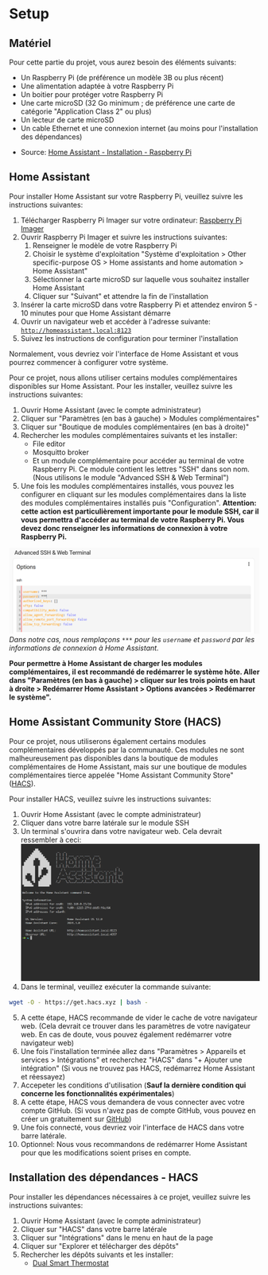 # Setup


## Matériel

Pour cette partie du projet, vous aurez besoin des éléments suivants:
- Un Raspberry Pi (de préférence un modèle 3B ou plus récent)
- Une alimentation adaptée à votre Raspberry Pi
- Un boitier pour protéger votre Raspberry Pi
- Une carte microSD (32 Go minimum ; de préférence une carte de catégorie "Application Class 2" ou plus)
- Un lecteur de carte microSD
- Un cable Ethernet et une connexion internet (au moins pour l'installation des dépendances)

* Source: [Home Assistant - Installation - Raspberry Pi](https://www.home-assistant.io/installation/raspberrypi/)

## Home Assistant

Pour installer Home Assistant sur votre Raspberry Pi, veuillez suivre les instructions suivantes:
1. Télécharger Raspberry Pi Imager sur votre ordinateur: [Raspberry Pi Imager](https://www.raspberrypi.com/software/)
2. Ouvrir Raspberry Pi Imager et suivre les instructions suivantes:
   1. Renseigner le modèle de votre Raspberry Pi
   2. Choisir le système d'exploitation "Système d'exploitation > Other specific-purpose OS > Home assistants and home automation > Home Assistant"
   3. Sélectionner la carte microSD sur laquelle vous souhaitez installer Home Assistant
   4. Cliquer sur "Suivant" et attendre la fin de l'installation
3. Insérer la carte microSD dans votre Raspberry Pi et attendez environ 5 - 10 minutes pour que Home Assistant démarre
4. Ouvrir un navigateur web et accéder à l'adresse suivante: [`http://homeassistant.local:8123`](http://homeassistant.local:8123)
5. Suivez les instructions de configuration pour terminer l'installation

Normalement, vous devriez voir l'interface de Home Assistant et vous pourrez commencer à configurer votre système.

Pour ce projet, nous allons utiliser certains modules complémentaires disponibles sur Home Assistant. Pour les installer, veuillez suivre les instructions suivantes:
1. Ouvrir Home Assistant (avec le compte administrateur)
2. Cliquer sur "Paramètres (en bas à gauche) > Modules complémentaires"
3. Cliquer sur "Boutique de modules complémentaires (en bas à droite)"
4. Rechercher les modules complémentaires suivants et les installer:
   - File editor
   - Mosquitto broker
   - Et un module complémentaire pour accéder au terminal de votre Raspberry Pi. Ce module contient les lettres "SSH" dans son nom. (Nous utilisons le module "Advanced SSH & Web Terminal")
5. Une fois les modules complémentaires installés, vous pouvez les configurer en cliquant sur les modules complémentaires dans la liste des modules complémentaires installés puis "Configuration". **Attention: cette action est particulièrement importante pour le module SSH, car il vous permettra d'accéder au terminal de votre Raspberry Pi. Vous devez donc renseigner les informations de connexion à votre Raspberry Pi.**

![Home Assistant - login ssh](./.img/home-assistant-ssh-login.png)
*Dans notre cas, nous remplaçons `***` pour les `username` et `password` par les informations de connexion à Home Assistant.*

**Pour permettre à Home Assistant de charger les modules complémentaires, il est recommandé de redémarrer le système hôte. Aller dans "Paramètres (en bas à gauche) > cliquer sur les trois points en haut à droite > Redémarrer Home Assistant > Options avancées > Redémarrer le système".**

## Home Assistant Community Store (HACS)

Pour ce projet, nous utiliserons également certains modules complémentaires développés par la communauté. Ces modules ne sont malheureusement pas disponibles dans la boutique de modules complémentaires de Home Assistant, mais sur une boutique de modules complémentaires tierce appelée "Home Assistant Community Store" ([HACS](https://hacs.xyz/)).

Pour installer HACS, veuillez suivre les instructions suivantes:
1. Ouvrir Home Assistant (avec le compte administrateur)
2. Cliquer dans votre barre latérale sur le module SSH
3. Un terminal s'ouvrira dans votre navigateur web. Cela devrait ressembler à ceci:
![Home Assistant - terminal](./.img/home-assistant-terminal.png)
4. Dans le terminal, veuillez exécuter la commande suivante:
```bash
wget -O - https://get.hacs.xyz | bash -
```
5. A cette étape, HACS recommande de vider le cache de votre navigateur web. (Cela devrait ce trouver dans les paramètres de votre navigateur web. En cas de doute, vous pouvez également redémarrer votre navigateur web)
6. Une fois l'installation terminée allez dans "Paramètres > Appareils et services > Intégrations" et recherchez "HACS" dans "+ Ajouter une intégration" (Si vous ne trouvez pas HACS, redémarrez Home Assistant et réessayez)
7. Accepeter les conditions d'utilisation (**Sauf la dernière condition qui concerne les fonctionnalités expérimentales**)
8. A cette étape, HACS vous demandera de vous connecter avec votre compte GitHub. (Si vous n'avez pas de compte GitHub, vous pouvez en créer un gratuitement sur [GitHub](https://github.com))
9. Une fois connecté, vous devriez voir l'interface de HACS dans votre barre latérale.
10. Optionnel: Nous vous recommandons de redémarrer Home Assistant pour que les modifications soient prises en compte.

## Installation des dépendances - HACS

Pour installer les dépendances nécessaires à ce projet, veuillez suivre les instructions suivantes:
1. Ouvrir Home Assistant (avec le compte administrateur)
2. Cliquer sur "HACS" dans votre barre latérale
3. Cliquer sur "Intégrations" dans le menu en haut de la page
4. Cliquer sur "Explorer et télécharger des dépôts"
5. Rechercher les dépôts suivants et les installer:
   - [Dual Smart Thermostat](https://github.com/swingerman/ha-dual-smart-thermostat)
